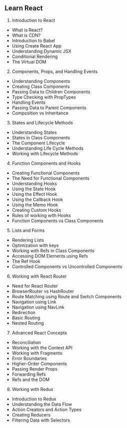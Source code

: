 ## Learn React

1. Introduction to React

- What is React?
- What is CDN?
- Introduction to Babel
- Using Create React App
- Understanding Dynamic JSX
- Conditional Rendering
- The Virtual DOM

2. Components, Props, and Handling Events

- Understanding Components
- Creating Class Components
- Passing Data to Children Components
- Type Checking with PropTypes
- Handling Events
- Passing Data to Parent Components
- Composition vs Inheritance

3. States and Lifecycle Methods

- Understanding States
- States in Class Components
- The Component Lifecycle
- Understanding Life Cycle Methods
- Working with Lifecycle Methods

4. Function Components and Hooks

- Creating Functional Components
- The Need for Functional Components
- Understanding Hooks
- Using the State Hook
- Using the Effect Hook
- Using the Callback Hook
- Using the Memo Hook
- Creating Custom Hooks
- Rules of working with Hooks
- Function Components vs Class Components

5. Lists and Forms

- Rendering Lists
- Optimization with keys
- Working with Refs in Class Components
- Accessing DOM Elements using Refs
- The Ref Hook
- Controlled Components vs Uncontrolled Components

6. Working with React Router

- Need for React Router
- BrowserRouter vs HashRouter
- Route Matching using Route and Switch Components
- Navigation using Link
- Navigation using NavLink
- Redirection
- Basic Routing
- Nested Routing

7. Advanced React Concepts

- Reconciliation
- Working with the Context API
- Working with Fragments
- Error Boundaries
- Higher-Order Components
- Passing Render Props
- Forwarding Refs
- Refs and the DOM

8. Working with Redux

- Introduction to Redux
- Understanding the Data Flow
- Action Creators and Action Types
- Creating Reducers
- Filtering Data with Selectors
